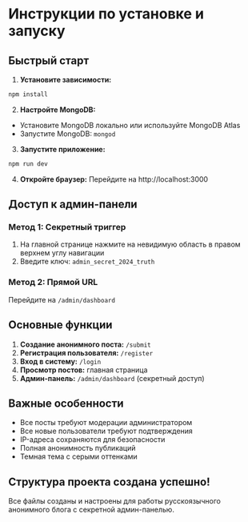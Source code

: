 # Инструкции по установке и запуску

## Быстрый старт

1. **Установите зависимости:**
```bash
npm install
```

2. **Настройте MongoDB:**
- Установите MongoDB локально или используйте MongoDB Atlas
- Запустите MongoDB: `mongod`

3. **Запустите приложение:**
```bash
npm run dev
```

4. **Откройте браузер:**
Перейдите на http://localhost:3000

## Доступ к админ-панели

### Метод 1: Секретный триггер
1. На главной странице нажмите на невидимую область в правом верхнем углу навигации
2. Введите ключ: `admin_secret_2024_truth`

### Метод 2: Прямой URL
Перейдите на `/admin/dashboard`

## Основные функции

1. **Создание анонимного поста:** `/submit`
2. **Регистрация пользователя:** `/register`
3. **Вход в систему:** `/login`
4. **Просмотр постов:** главная страница
5. **Админ-панель:** `/admin/dashboard` (секретный доступ)

## Важные особенности

- Все посты требуют модерации администратором
- Все новые пользователи требуют подтверждения
- IP-адреса сохраняются для безопасности
- Полная анонимность публикаций
- Темная тема с серыми оттенками

## Структура проекта создана успешно!

Все файлы созданы и настроены для работы русскоязычного анонимного блога с секретной админ-панелью. 